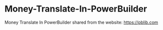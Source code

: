 # Money-Translate-In-PowerBuilder
Money Translate In PowerBuilder
shared from the website: https://pblib.com
